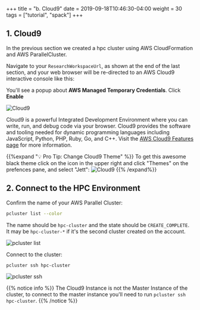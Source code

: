 +++
title = "b. Cloud9"
date = 2019-09-18T10:46:30-04:00
weight = 30
tags = ["tutorial", "spack"]
+++

## 1. Cloud9
In the previous section we created a hpc cluster using AWS CloudFormation and AWS ParallelCluster.

Navigate to your `ResearchWorkspaceUrl`, as shown at the end of the last section, and your web browser will be re-directed to an AWS Cloud9 interactive console like this:

You'll see a popup about **AWS Managed Temporary Credentials**. Click **Enable**

![Cloud9](/images/spack_on_pcluster/cloud9_console.png)

Cloud9 is a powerful Integrated Development Environment where you can write, run, and debug code via your browser. Cloud9 provides the software and tooling needed for dynamic programming languages including JavaScript, Python, PHP, Ruby, Go, and C++. Visit the [AWS Cloud9 Features page](https://aws.amazon.com/cloud9/details/) for more information.


{{%expand "💡 Pro Tip: Change Cloud9 Theme" %}}
 To get this awesome black theme click on the <i class="fas fa-cog"></i>  icon in the upper right and click "Themes" on the prefences pane, and select "Jett":
![Cloud9](/images/theme.png)
{{% /expand%}}

## 2. Connect to the HPC Environment

Confirm the name of your AWS Parallel Cluster: 
```bash
pcluster list --color
```
The name should be `hpc-cluster` and the state should be `CREATE_COMPLETE`. It may be `hpc-cluster-*` if it's the second cluster created on the account.

![pcluster list](/images/pcluster_list.png)

Connect to the cluster: 
```bash
pcluster ssh hpc-cluster
```

![pcluster ssh](/images/pcluster_ssh.png)

{{% notice info %}}
The Cloud9 Instance is not the Master Instance of the cluster, to connect to the master instance you'll need to run `pcluster ssh hpc-cluster`.
{{% /notice %}}

